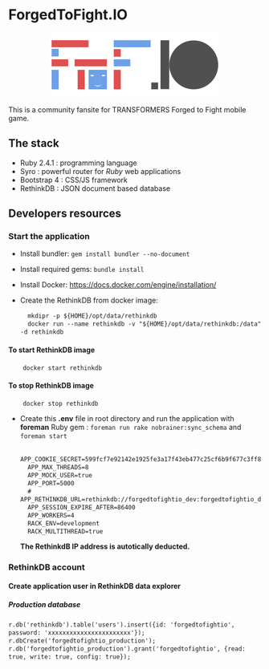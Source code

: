 # ForgedToFight.IO

<p align="center">
<img src="assets/images/logo_forgedtofight.io_bg-white_332x128.png" alt="Logo ForgedToFight.IO" title="ForgedToFight.IO" />
</p>

This is a community fansite for TRANSFORMERS Forged to Fight mobile game.

## The stack

* Ruby 2.4.1 : programming language
* Syro : powerful router for *Ruby* web applications
* Bootstrap 4 : CSS/JS framework
* RethinkDB : JSON document based database

## Developers resources

### Start the application

* Install bundler: `gem install bundler --no-document`
* Install required gems: `bundle install`
* Install Docker: https://docs.docker.com/engine/installation/
* Create the RethinkDB from docker image:

        mkdipr -p ${HOME}/opt/data/rethinkdb
        docker run --name rethinkdb -v "${HOME}/opt/data/rethinkdb:/data" -d rethinkdb

#### To start RethinkDB image

        docker start rethinkdb

#### To stop RethinkDB image

        docker stop rethinkdb

* Create this **.env** file in root directory and run the application with **foreman** Ruby gem : `foreman run rake nobrainer:sync_schema` and `foreman start`

        APP_COOKIE_SECRET=599fcf7e92142e1925fe3a17f43eb477c25cf6b9f677c3ff8916c2d92ff1e00977fe97cf4643632b4b70e899a752dc5ec7bb0282ea8ea319a4b019a25c54dbd4
        APP_MAX_THREADS=8
        APP_MOCK_USER=true
        APP_PORT=5000
        # APP_RETHINKDB_URL=rethinkdb://forgedtofightio_dev:forgedtofightio_dev@rethinkdb.forgedtofight.io:28015/forgedtofightio_development
        APP_SESSION_EXPIRE_AFTER=86400
        APP_WORKERS=4
        RACK_ENV=development
        RACK_MULTITHREAD=true

    __The RethinkdB IP address is autotically deducted.__

### RethinkDB account

#### Create application user in RethinkDB data explorer

##### Production database

    r.db('rethinkdb').table('users').insert({id: 'forgedtofightio', password: 'xxxxxxxxxxxxxxxxxxxxxxx'});
    r.dbCreate('forgedtofightio_production');
    r.db('forgedtofightio_production').grant('forgedtofightio', {read: true, write: true, config: true});
